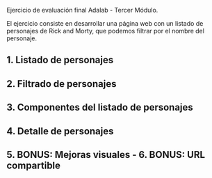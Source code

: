 Ejercicio de evaluación final Adalab - Tercer Módulo.

El ejercicio consiste en desarrollar una página web con un listado de personajes de Rick and Morty, que
podemos filtrar por el nombre del personaje.

## 1. Listado de personajes

## 2. Filtrado de personajes

## 3. Componentes del listado de personajes

## 4. Detalle de personajes

## 5. BONUS: Mejoras visuales - 6. BONUS: URL compartible
